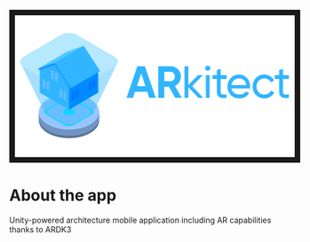 <p align="center">
<img src="ProjectExternalResources/Logo/ARkitectHologramWithText_512.png" width="512" height="256" border="10"/>
</p>

# About the app
Unity-powered architecture mobile application including AR capabilities thanks to ARDK3
